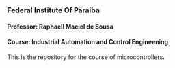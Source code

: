 ### Federal Institute Of Paraiba
#### Professor: Raphaell Maciel de Sousa
#### Course: Industrial Automation and Control Engineening

This is the repository for the course of microcontrollers.
